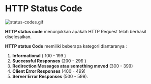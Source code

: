 # HTTP Status Code

![status-codes.gif](/home/aka/Project/miniclass-web/dasar/topik1/http-status-codes.png)

**HTTP status code** menunjukkan apakah HTTP Request telah berhasil diselesaikan. 

**HTTP status Code** memiliki beberapa kategori diantaranya :

1. **Informational** ( 100 - 199 )
2. **Successful Responses** (200 - 299 )
3. **Redirection Messages atau something moved** (300 - 399)
4. **Client Error Responses** (400 - 499)
5. **Server Error Responses** (500 - 599).



## 